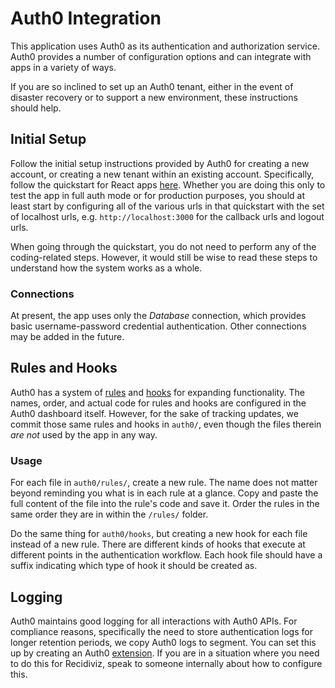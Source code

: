 # Auth0 Integration

This application uses Auth0 as its authentication and authorization service. Auth0 provides a number
of configuration options and can integrate with apps in a variety of ways.

If you are so inclined to set up an Auth0 tenant, either in the event of disaster recovery or to
support a new environment, these instructions should help.

## Initial Setup

Follow the initial setup instructions provided by Auth0 for creating a new account, or creating a
new tenant within an existing account. Specifically, follow the quickstart for React apps
[here](https://auth0.com/docs/quickstart/spa/react). Whether you are doing this only to test the
app in full auth mode or for production purposes, you should at least start by configuring all of
the various urls in that quickstart with the set of localhost urls, e.g. `http://localhost:3000` for
the callback urls and logout urls.

When going through the quickstart, you do not need to perform any of the coding-related steps.
However, it would still be wise to read these steps to understand how the system works as a whole.

### Connections

At present, the app uses only the _Database_ connection, which provides basic username-password
credential authentication. Other connections may be added in the future.

## Rules and Hooks

Auth0 has a system of [rules](https://auth0.com/docs/rules) and [hooks](https://auth0.com/docs/hooks)
for expanding functionality. The names, order, and actual code for rules and hooks are configured in
the Auth0 dashboard itself. However, for the sake of tracking updates, we commit those same rules
and hooks in `auth0/`, even though the files therein _are not_ used by the app in any way.

### Usage

For each file in `auth0/rules/`, create a new rule. The name does not matter beyond reminding
you what is in each rule at a glance. Copy and paste the full content of the file into the rule's
code and save it. Order the rules in the same order they are in within the `/rules/` folder.

Do the same thing for `auth0/hooks`, but creating a new hook for each file instead of a new
rule. There are different kinds of hooks that execute at different points in the authentication
workflow. Each hook file should have a suffix indicating which type of hook it should be created as.

## Logging

Auth0 maintains good logging for all interactions with Auth0 APIs. For compliance reasons,
specifically the need to store authentication logs for longer retention periods, we copy Auth0 logs
to segment. You can set this up by creating an Auth0 [extension](https://auth0.com/docs/extensions).
If you are in a situation where you need to do this for Recidiviz, speak to someone internally about
how to configure this.
